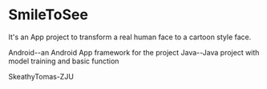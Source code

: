 # SmileToSee
It's an App project to transform a real human face to a cartoon style face.

Android--an Android App framework for the project
Java--Java project with model training and basic function

SkeathyTomas-ZJU
